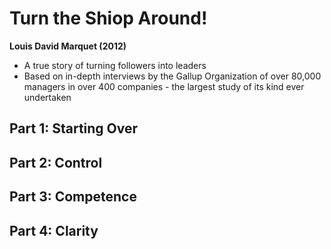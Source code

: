 # Turn the Shiop Around!
**Louis David Marquet (2012)**
- A true story of turning followers into leaders
- Based on in-depth interviews by the Gallup Organization of over 80,000 managers in over 400 companies - the largest study of its kind ever undertaken

## Part 1: Starting Over

## Part 2: Control

## Part 3: Competence

## Part 4: Clarity
